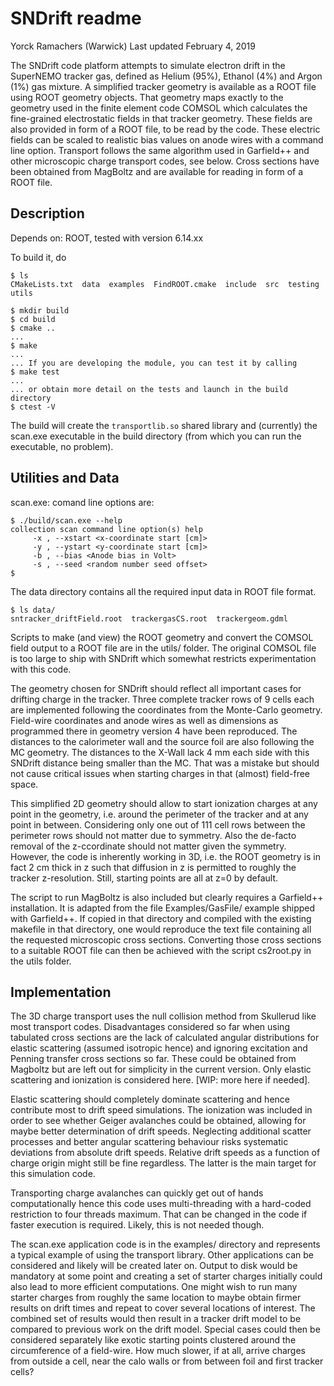# SNDrift readme


Yorck Ramachers (Warwick)
Last updated February 4, 2019

The SNDrift code platform attempts to simulate electron drift in the
SuperNEMO tracker gas, defined as Helium (95%), Ethanol (4%) and
Argon (1%) gas mixture. A simplified tracker geometry is available
as a ROOT file using ROOT geometry objects. That geometry maps 
exactly to the geometry used in the finite element code COMSOL
which calculates the fine-grained electrostatic fields in that
tracker geometry. These fields are also provided in form of a 
ROOT file, to be read by the code. These electric fields
can be scaled to realistic bias values on anode wires with
a command line option.
Transport follows the same algorithm used in Garfield++ and other
microscopic charge transport codes, see below. Cross sections 
have been obtained from MagBoltz and are available for reading
in form of a ROOT file.

## Description

Depends on: ROOT, tested with version 6.14.xx

To build it, do

``` console
$ ls
CMakeLists.txt  data  examples  FindROOT.cmake  include  src  testing  utils

$ mkdir build
$ cd build
$ cmake ..
...
$ make
...
... If you are developing the module, you can test it by calling
$ make test
...
... or obtain more detail on the tests and launch in the build directory
$ ctest -V
```

The build will create the `transportlib.so` shared library and (currently)
the scan.exe executable in the build directory (from which you can run
the executable, no problem).

## Utilities and Data

scan.exe: comand line options are:

``` console
$ ./build/scan.exe --help
collection scan command line option(s) help
	 -x , --xstart <x-coordinate start [cm]>
	 -y , --ystart <y-coordinate start [cm]>
	 -b , --bias <Anode bias in Volt>
	 -s , --seed <random number seed offset>
$
```

The data directory contains all the required input data in ROOT file
format. 

``` console
$ ls data/
sntracker_driftField.root  trackergasCS.root  trackergeom.gdml
```

Scripts to make (and view) the ROOT geometry and convert the COMSOL 
field output to a ROOT file are in the utils/ folder. The original 
COMSOL file is too large to ship with SNDrift which somewhat restricts
experimentation with this code.

The geometry chosen for SNDrift should reflect all important cases 
for drifting charge in the tracker. Three complete tracker rows of 
9 cells each are implemented following the coordinates from the 
Monte-Carlo geometry. Field-wire coordinates and anode wires as well
as dimensions as programmed there in geometry version 4 have been 
reproduced. The distances to the calorimeter wall and the source 
foil are also following the MC geometry. The distances to the 
X-Wall lack 4 mm each side with this SNDrift distance being smaller
than the MC. That was a mistake but should not cause critical issues
when starting charges in that (almost) field-free space.

This simplified 2D geometry should allow to start ionization charges at 
any point in the geometry, i.e. around the perimeter of the tracker
and at any point in between. Considering only one out of 111 cell 
rows between the perimeter rows should not matter due to symmetry. Also
the de-facto removal of the z-ccordinate should not matter given the 
symmetry. However, the code is inherently working in 3D, i.e. the ROOT
geometry is in fact 2 cm thick in z such that diffusion in z is 
permitted to roughly the tracker z-resolution. Still, starting points
are all at z=0 by default.

The script to run MagBoltz is also included but clearly requires a 
Garfield++ installation. It is adapted from the file Examples/GasFile/ 
example shipped with Garfield++. If copied in that directory and 
compiled with the existing makefile in that directory, one would 
reproduce the text file containing all the requested microscopic cross 
sections. Converting those cross sections to a suitable ROOT file 
can then be achieved with the script cs2root.py in the utils folder.

## Implementation

The 3D charge transport uses the null collision method from Skullerud
like most transport codes. Disadvantages considered so far 
when using tabulated cross sections are the lack of calculated 
angular distributions for elastic scattering (assumed isotropic hence)
and ignoring excitation and Penning transfer cross sections so far.
These could be obtained from Magboltz but are left out for simplicity
in the current version. Only elastic scattering and ionization is 
considered here. [WIP: more here if needed].

Elastic scattering should completely dominate scattering and hence 
contribute most to drift speed simulations. The ionization was included
in order to see whether Geiger avalanches could be obtained, allowing
for maybe better determination of drift speeds. Neglecting 
additional scatter processes and better angular scattering behaviour
risks systematic deviations from absolute drift speeds. Relative 
drift speeds as a function of charge origin might still be fine
regardless. The latter is the main target for this simulation code.

Transporting charge avalanches can quickly get out of hands 
computationally hence this code uses multi-threading with a 
hard-coded restriction to four threads maximum. That can be 
changed in the code if faster execution is required. Likely, this is 
not needed though.

The scan.exe application code is in the examples/ directory and represents 
a typical example of using the transport library. Other applications can be 
considered and likely will be created later on. Output to disk would 
be mandatory at some point and creating a set of starter charges 
initially could also lead to more efficient computations. One might wish 
to run many starter charges from roughly the same location to maybe obtain 
firmer results on drift times and repeat to cover several locations of
interest. The combined set of results would then result in a tracker 
drift model to be compared to previous work on the drift model. Special
cases could then be considered separately like exotic starting points
clustered around the circumference of a field-wire. How much slower, if 
at all, arrive charges from outside a cell, near the calo walls or from 
between foil and first tracker cells?


